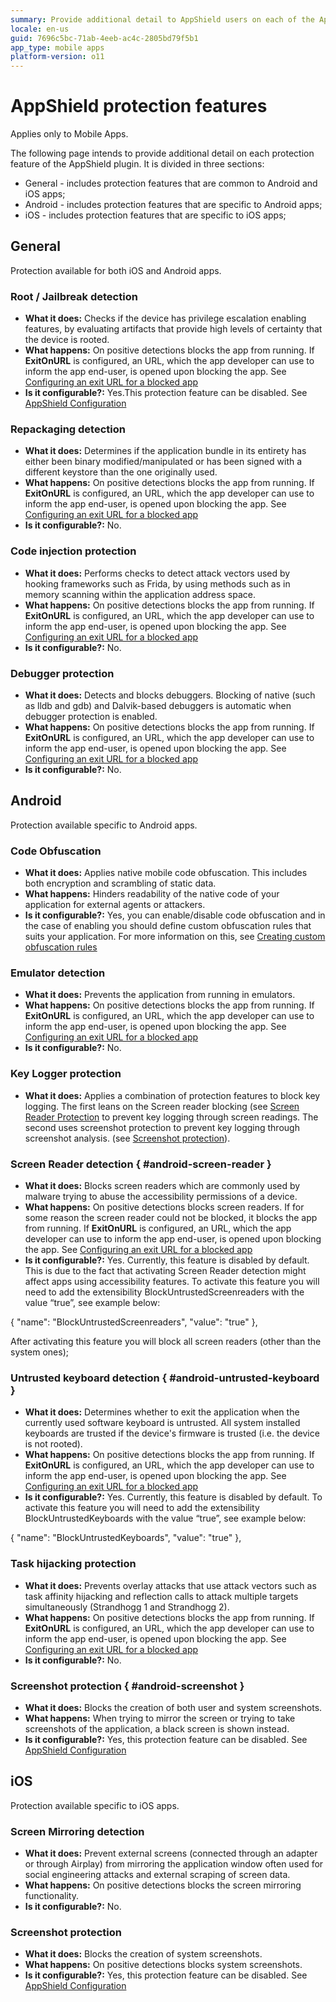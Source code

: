 ```yaml
---
summary: Provide additional detail to AppShield users on each of the AppShield's protection features;
locale: en-us
guid: 7696c5bc-71ab-4eeb-ac4c-2805bd79f5b1
app_type: mobile apps
platform-version: o11
---
```


# AppShield protection features

<div class="info" markdown="1">

Applies only to Mobile Apps.

</div>

The following page intends to provide additional detail on each protection feature of the AppShield plugin. It is divided in three sections:

* General - includes protection features that are common to Android and iOS apps;
* Android - includes protection features that are specific to Android apps;
* iOS - includes protection features that are specific to iOS apps;

## General

Protection available for both iOS and Android apps.

### Root / Jailbreak detection

* **What it does:** Checks if the device has privilege escalation enabling features, by evaluating artifacts that provide high levels of certainty that the device is rooted.
* **What happens:** On positive detections blocks the app from running. If **ExitOnURL** is configured, an URL, which the app developer can use to inform the app end-user, is opened upon blocking the app. See [Configuring an exit URL for a blocked app](ExitOnUrl.md) 
* **Is it configurable?:** Yes.This protection feature can be disabled. See [AppShield Configuration](intro.md#configuration)

### Repackaging detection

* **What it does:** Determines if the application bundle in its entirety has either been binary modified/manipulated or has been signed with a different keystore than the one originally used.
* **What happens:** On positive detections blocks the app from running. If **ExitOnURL** is configured, an URL, which the app developer can use to inform the app end-user, is opened upon blocking the app. See [Configuring an exit URL for a blocked app](ExitOnUrl.md) 
* **Is it configurable?:** No.

### Code injection protection

* **What it does:** Performs checks to detect attack vectors used by hooking frameworks such as Frida, by using methods such as in memory scanning within the application address space.
* **What happens:** On positive detections blocks the app from running. If **ExitOnURL** is configured, an URL, which the app developer can use to inform the app end-user, is opened upon blocking the app. See [Configuring an exit URL for a blocked app](ExitOnUrl.md) 
* **Is it configurable?:** No.

### Debugger protection

* **What it does:** Detects and blocks debuggers. Blocking of native (such as lldb and gdb) and Dalvik-based debuggers is automatic when debugger protection is enabled.
* **What happens:** On positive detections blocks the app from running. If **ExitOnURL** is configured, an URL, which the app developer can use to inform the app end-user, is opened upon blocking the app. See [Configuring an exit URL for a blocked app](ExitOnUrl.md) 
* **Is it configurable?:** No.

## Android

Protection available specific to Android apps.

### Code Obfuscation

* **What it does:** Applies native mobile code obfuscation. This includes both encryption and scrambling of static data.
* **What happens:** Hinders readability of the native code of your application for external agents or attackers.
* **Is it configurable?:** Yes, you can enable/disable code obfuscation and in the case of enabling you should define custom obfuscation rules that suits your application. For more information on this, see [Creating custom obfuscation rules](obfuscate-custom-rules.md)

### Emulator detection

* **What it does:** Prevents the application from running in emulators.
* **What happens:** On positive detections blocks the app from running. If **ExitOnURL** is configured, an URL, which the app developer can use to inform the app end-user, is opened upon blocking the app. See [Configuring an exit URL for a blocked app](ExitOnUrl.md) 
* **Is it configurable?:** No.

### Key Logger protection

* **What it does:** Applies a combination of protection features to block key logging. The first leans on the Screen reader blocking (see [Screen Reader Protection](#android-screen-reader) to prevent key logging through screen readings. The second uses screenshot protection to prevent key logging through screenshot analysis. (see [Screenshot protection](#android-screenshot)).

### Screen Reader detection { #android-screen-reader }

* **What it does:** Blocks screen readers which are commonly used by malware trying to abuse the accessibility permissions of a device.
* **What happens:** On positive detections blocks screen readers. If for some reason the screen reader could not be blocked, it blocks the app from running. If **ExitOnURL** is configured, an URL, which the app developer can use to inform the app end-user, is opened upon blocking the app. See [Configuring an exit URL for a blocked app](ExitOnUrl.md) 
* **Is it configurable?:** Yes. Currently, this feature is disabled by default. This is due to the fact that activating Screen Reader detection might affect apps using accessibility features. To activate this feature you will need to add the extensibility BlockUntrustedScreenreaders with the value “true”, see example below:

{
    "name": "BlockUntrustedScreenreaders",
    "value": "true"
},

After activating this feature you will block all screen readers (other than the system ones);

### Untrusted keyboard detection { #android-untrusted-keyboard }

* **What it does:** Determines whether to exit the application when the currently used software keyboard is untrusted. All system installed keyboards are trusted if the device's firmware is trusted (i.e. the device is not rooted).
* **What happens:** On positive detections blocks the app from running. If **ExitOnURL** is configured, an URL, which the app developer can use to inform the app end-user, is opened upon blocking the app. See [Configuring an exit URL for a blocked app](ExitOnUrl.md) 
* **Is it configurable?:** Yes. Currently, this feature is disabled by default. To activate this feature you will need to add the extensibility BlockUntrustedKeyboards with the value “true”, see example below:

{
    "name": "BlockUntrustedKeyboards",
    "value": "true"
},

### Task hijacking protection

* **What it does:** Prevents overlay attacks that use attack vectors such as task affinity hijacking and reflection calls to attack multiple targets simultaneously (Strandhogg 1 and Strandhogg 2).
* **What happens:** On positive detections blocks the app from running. If **ExitOnURL** is configured, an URL, which the app developer can use to inform the app end-user, is opened upon blocking the app. See [Configuring an exit URL for a blocked app](ExitOnUrl.md) 
* **Is it configurable?:** No.

### Screenshot protection { #android-screenshot }

* **What it does:** Blocks the creation of both user and system screenshots.
* **What happens:** When trying to mirror the screen or trying to take screenshots of the application, a black screen is shown instead.
* **Is it configurable?:** Yes, this protection feature can be disabled. See [AppShield Configuration](intro.md#configuration)


## iOS

Protection available specific to iOS apps.


### Screen Mirroring detection

* **What it does:** Prevent external screens (connected through an adapter or through Airplay) from mirroring the application window often used for social engineering attacks and external scraping of screen data.
* **What happens:** On positive detections blocks the screen mirroring functionality.
* **Is it configurable?:** No.


### Screenshot protection

* **What it does:** Blocks the creation of system screenshots.
* **What happens:** On positive detections blocks system screenshots.
* **Is it configurable?:** Yes, this protection feature can be disabled. See [AppShield Configuration](intro.md#configuration)




